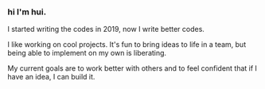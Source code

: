 ### hi I'm hui.

I started writing the codes in 2019, now I write better codes. 

I like working on cool projects. It's fun to bring ideas to life in a team, but being able to implement on my own is liberating. 

My current goals are to work better with others and to feel confident that if I have an idea, I can build it. 

